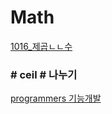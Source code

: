 # Math

[1016_제곱ㄴㄴ수](Math%20a358911ecd274c97a20d9b6a226b0eb4/1016_%E1%84%8C%E1%85%A6%E1%84%80%E1%85%A9%E1%86%B8%E3%84%B4%E3%84%B4%E1%84%89%E1%85%AE%2028432f2fb4f04548a59e9479dae1ee07.md)

### # ceil # 나누기

[programmers 기능개발](Math%20a358911ecd274c97a20d9b6a226b0eb4/programmers%20%E1%84%80%E1%85%B5%E1%84%82%E1%85%B3%E1%86%BC%E1%84%80%E1%85%A2%E1%84%87%E1%85%A1%E1%86%AF%20eb62cce718124dd281b156d310f8bc4f.md)